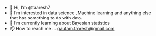 - 👋 Hi, I’m @taaresh7
- 👀 I’m interested in data science , Machine learning and anything else that has something to do with data.
- 🌱 I’m currently learning about Bayesian statistics 
- 📫 How to reach me ... gautam.taaresh@gmail.com

<!---
taaresh7/taaresh7 is a ✨ special ✨ repository because its `README.md` (this file) appears on your GitHub profile.
You can click the Preview link to take a look at your changes.
--->
